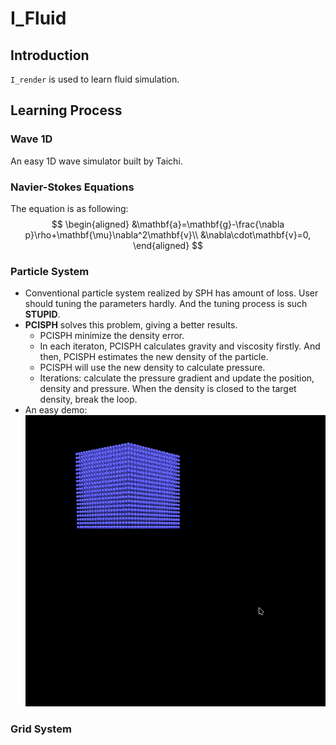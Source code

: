 # I_Fluid

## Introduction

`I_render` is used to learn fluid simulation.

## Learning Process

### Wave 1D

An easy 1D wave simulator built by Taichi.

### Navier-Stokes Equations

The equation is as following:
$$
\begin{aligned}
&\mathbf{a}=\mathbf{g}-\frac{\nabla p}\rho+\mathbf{\mu}\nabla^2\mathbf{v}\\
&\nabla\cdot\mathbf{v}=0,
\end{aligned}
$$

### Particle System

- Conventional particle system realized by SPH has amount of loss. User should tuning the parameters hardly. And the tuning process is such **STUPID**.
- **PCISPH** solves this problem, giving a better results.
  - PCISPH minimize the density error.
  - In each iteraton, PCISPH calculates gravity and viscosity firstly. And then, PCISPH estimates the new density of the particle.
  - PCISPH will use the new density to calculate pressure.
  - Iterations: calculate the pressure gradient and update the position, density and pressure. When the density is closed to the target density, break the loop.
- An easy demo:
  ![Alt Text](gallery/Peek-2024-12-04-21-58.gif)

### Grid System
